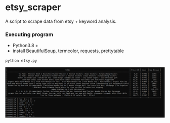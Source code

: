 # etsy_scraper
A script to scrape data from etsy + keyword analysis.



### Executing program

* Python3.8 + 
* install BeautifulSoup, termcolor, requests, prettytable
```
python etsy.py
```
![My Image](Capt.PNG)
